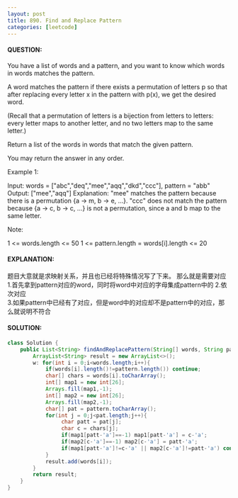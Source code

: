 ```yaml
---
layout: post
title: 890. Find and Replace Pattern
categories: [leetcode]
---
```

#### QUESTION:
You have a list of words and a pattern, and you want to know which words in words matches the pattern.

A word matches the pattern if there exists a permutation of letters p so that after replacing every letter x in the pattern with p(x), we get the desired word.

(Recall that a permutation of letters is a bijection from letters to letters: every letter maps to another letter, and no two letters map to the same letter.)

Return a list of the words in words that match the given pattern. 

You may return the answer in any order.

 

Example 1:

Input: words = ["abc","deq","mee","aqq","dkd","ccc"], pattern = "abb"
Output: ["mee","aqq"]
Explanation: "mee" matches the pattern because there is a permutation {a -> m, b -> e, ...}. 
"ccc" does not match the pattern because {a -> c, b -> c, ...} is not a permutation,
since a and b map to the same letter.
 

Note:

1 <= words.length <= 50
1 <= pattern.length = words[i].length <= 20
#### EXPLANATION:

题目大意就是求映射关系，并且也已经将特殊情况写了下来。
那么就是需要对应  
1.首先拿到pattern对应的word，同时将word中对应的字母集成pattern中的
2.依次对应  
3.如果pattern中已经有了对应，但是word中的对应却不是pattern中的对应，那么就说明不符合  


#### SOLUTION:
```java
class Solution {
    public List<String> findAndReplacePattern(String[] words, String pattern) {
        ArrayList<String> result = new ArrayList<>();
        w: for(int i = 0;i<words.length;i++){
            if(words[i].length()!=pattern.length()) continue;
            char[] chars = words[i].toCharArray();
            int[] map1 = new int[26];
            Arrays.fill(map1,-1);
            int[] map2 = new int[26];
            Arrays.fill(map2,-1);
            char[] pat = pattern.toCharArray();
            for(int j = 0;j<pat.length;j++){
                 char patt = pat[j];
                 char c = chars[j];
                 if(map1[patt-'a']==-1) map1[patt-'a'] = c-'a';
                 if(map2[c-'a']==-1) map2[c-'a'] = patt-'a';
                 if(map1[patt-'a']!=c-'a' || map2[c-'a']!=patt-'a') continue w;
            }
            result.add(words[i]);
        }
        return result;
    }
}
```
